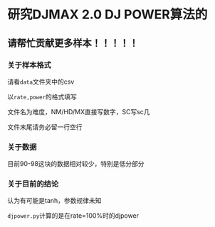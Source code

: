 # 研究DJMAX 2.0 DJ POWER算法的

## 请帮忙贡献更多样本！！！！！

### 关于样本格式

请看`data`文件夹中的csv

以`rate,power`的格式填写

文件名为难度，NM/HD/MX直接写数字，SC写sc几

文件末尾请务必留一行空行

### 关于数据

目前90-98这块的数据相对较少，特别是低分部分

### 关于目前的结论

认为有可能是tanh，参数规律未知

`djpower.py`计算的是在rate=100%时的djpower
